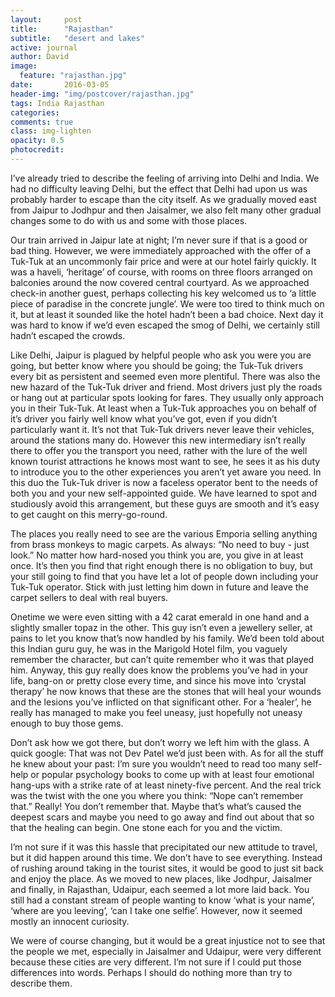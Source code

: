 ```yaml
---
layout:     post
title:      "Rajasthan"
subtitle:   "desert and lakes"
active: journal
author: David
image:
  feature: "rajasthan.jpg"
date:       2016-03-05 
header-img: "img/postcover/rajasthan.jpg"
tags: India Rajasthan
categories: 
comments: true
class: img-lighten 
opacity: 0.5
photocredit:
---
```


I’ve already tried to describe the feeling of arriving into Delhi and India. We had no difficulty leaving Delhi, but the effect that Delhi had upon us was probably harder to escape than the city itself.  As we gradually moved east from Jaipur to Jodhpur and then Jaisalmer, we also felt many other gradual changes some to do with us and some with those places.

Our train arrived in Jaipur late at night; I’m never sure if that is a good or bad thing. However, we were immediately approached with the offer of a Tuk-Tuk at an uncommonly fair price and were at our hotel fairly quickly. It was a haveli, ‘heritage’ of course, with rooms on three floors arranged on balconies around the now covered central courtyard. As we approached check-in another guest, perhaps collecting his key welcomed us to ‘a little piece of paradise in the concrete jungle’. We were too tired to think much on it, but at least it sounded like the hotel hadn’t been a bad choice. Next day it was hard to know if we’d even escaped the smog of Delhi, we certainly still hadn’t escaped the crowds. 

Like Delhi, Jaipur is plagued by helpful people who ask you were you are going, but better know where you should be going; the Tuk-Tuk drivers every bit as persistent and seemed even more plentiful. There was also the new hazard of the Tuk-Tuk driver and friend. Most drivers just ply the roads or hang out at particular spots looking for fares. They usually only approach you in their Tuk-Tuk.  At least when a Tuk-Tuk approaches you on behalf of it’s driver you fairly well know what you’ve got, even if you didn’t particularly want it. It’s not that Tuk-Tuk drivers never leave their vehicles, around the stations many do. However this new intermediary isn’t really there to offer you the transport you need, rather with the lure of the well known tourist attractions he knows most want to see, he sees it as his duty to introduce you to the other experiences you aren’t yet aware you need. In this duo the Tuk-Tuk driver is now a faceless operator bent to the needs of both you and your new self-appointed guide. We have learned to spot and studiously avoid this arrangement, but these guys are smooth and it’s easy to get caught on this merry-go-round.

The places you really need to see are the various Emporia selling anything from brass monkeys to magic carpets. As always: “No need to buy - just look.” No matter how hard-nosed you think you are, you give in at least once. It’s then you find that right enough there is no obligation to buy, but your still going to find that you have let a lot of people down including your Tuk-Tuk operator. Stick with just letting him down in future and leave the carpet sellers to deal with real buyers.

Onetime we were even sitting with a 42 carat emerald in one hand and a slightly smaller topaz in the other. This guy isn’t even a jewellery seller, at pains to let you know that’s now handled by his family. We’d been told about this Indian guru guy, he was in the Marigold Hotel film, you vaguely remember the character, but can’t quite remember who it was that played him. Anyway, this guy really does know the problems you’ve had in your life, bang-on or pretty close every time, and since his move into ‘crystal therapy’ he now knows that these are the stones that will heal your wounds and the lesions you’ve inflicted on that significant other. For a ‘healer’, he really has managed to make you feel uneasy, just hopefully not uneasy enough to buy those gems. 

Don’t ask how we got there, but don’t worry we left him with the glass. A quick google: That was not Dev Patel we’d just been with. As for all the stuff he knew about your past: I’m sure you wouldn’t need to read too many self-help or popular psychology books to come up with at least four emotional hang-ups with a strike rate of at least ninety-five percent. And the real trick was the twist with the one you where you think: “Nope can’t remember that.” Really! You don’t remember that. Maybe that’s what’s caused the deepest scars and maybe you need to go away and find out about that so that the healing can begin. One stone each for you and the victim.

I’m not sure if it was this hassle that precipitated our new attitude to travel, but it did happen around this time. We don’t have to see everything. Instead of rushing around taking in the tourist sites, it would be good to just sit back and enjoy the place. As we moved to new places, like Jodhpur, Jaisalmer and finally, in Rajasthan, Udaipur, each seemed a lot more laid back. You still had a constant stream of people wanting to know ‘what is your name’, ‘where are you leeving’, ‘can I take one selfie’. However, now it seemed mostly an innocent curiosity. 

We were of course changing, but it would be a great injustice not to see that the people we met, especially in Jaisalmer and Udaipur, were very different because these cities are very different. I’m not sure if I could put those differences into words. Perhaps I should do nothing more than try to describe them. 

